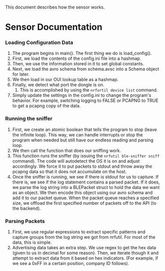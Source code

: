 This document describes how the sensor works.

# Sensor Documentation

### Loading Configuration Data
1. The program begins in main(). The first thing we do is load_config().
2. First, we load the contents of the config.ini file into a hashmap. 
3. Then, we use the information stored in it to set global constants. 
4. Next, we load the avro schema from schema.avsc into a Schema object for later.
5. We then load in our OUI lookup table as a hashmap.
6. Finally, we detect what port the dongle is on.
   1. This is accomplished by using the `nrfurtil device list` command.
7. Simply update the settings in the config.ini to change the program's behavior. For example, switching logging to FALSE or PCAPNG to TRUE to get a pcapng copy of the data.

### Running the sniffer
1. First, we create an atomic boolean that tells the program to stop (leave the infinite loop). This way, we can handle interrupts or stop the program when needed but still have our endless reading and parsing loop.
2. We then call the function that does our sniffing work.
3. This function runs the sniffer (by issuing the `nrfutil ble-sniffer sniff` command). The code will autodetect the OS it is on and adjust accordingly. We force it to put packets to stdout and throw away the pcapng data so that it does not accumulate on the host.
4. Once the sniffer is running, we see if there is stdout for us to capture. If there is, we see if the log statement contains a parsed packet. If it does, we parse the log string into a BLEPacket struct to hold the data we want as an object. We then encode this object using our avro schema and add it to our packet queue. When the packet queue reaches a specified size, we offload the first specified number of packets off to the API (to the backend).
   
### Parsing Packets
1. First, we use regular expressions to extract specific patterns and capture groups from the log string we got from nrfutil. For most of the data, this is simple.
2. Advertising data takes an extra step. We use regex to get the hex data (given to us in decimal for some reason). Then, we iterate though it and attempt to extract data from it based on hex indicators. (For example, if we see a 0xFF in a certain position, company ID follows).

